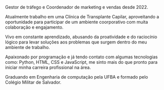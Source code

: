 Gestor de tráfego e Coordenador de marketing e vendas desde 2022.

Atualmente trabalho em uma Clínica de Transplante Capilar, aproveitando a oportunidade para participar de um ambiente coorporativo com muita colaboração e engajamento. 

Vivo em constante aprendizado, abusando da proatividade e do raciocínio lógico para levar soluções aos problemas que surgem dentro do meu ambiente de trabalho.

Apaixonado por programação e já tendo contato com algumas tecnologias como: Python, HTML, CSS e JavaScript, me sinto mais do que pronto para iniciar minha carreira profissional na área.

Graduando em Engenharia de computação pela UFBA e formado pelo Colégio Militar de Salvador.

